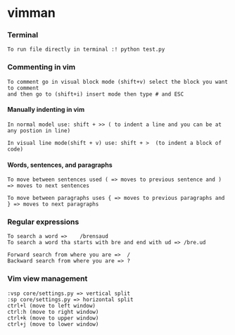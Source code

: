 # vimman

### Terminal
    To run file directly in terminal :! python test.py 

### Commenting in vim
    To comment go in visual block mode (shift+v) select the block you want to comment
    and then go to (shift+i) insert mode then type # and ESC

#### Manually indenting in vim

    In normal model use: shift + >> ( to indent a line and you can be at any postion in line)
    
    In visual line mode(shift + v) use: shift + >  (to indent a block of code)
    

#### Words, sentences, and paragraphs
    
    To move between sentences used ( => moves to previous sentence and ) => moves to next sentences
    
    To move between paragraphs uses { => moves to previous paragraphs and } => moves to next paragraphs


### Regular expressions
    
    To search a word =>    /brensaud
    To search a word tha starts with bre and end with ud => /bre.ud
    
    Forward search from where you are =>  /
    Backward search from where you are => ?


### Vim view management
    :vsp core/settings.py => vertical split
    :sp core/settings.py => horizontal split
    ctrl+l (move to left window)
    ctrl:h (move to right window)
    ctrl+k (move to upper window)
    ctrl+j (move to lower window)

